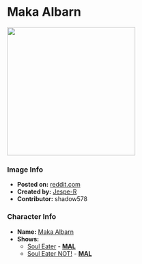 # Maka Albarn

<img src="https://raw.githubusercontent.com/shadow578/Project-Padoru/master/Padoru/U_Jespe-R/soul-eater-maka-albarn.png" height="300">

### Image Info
* **Posted on:**     [reddit.com](https://www.reddit.com/r/Padoru/comments/gachxw/daily_padoru_120_maka_albarn_soul_eater/)
* **Created by:**    [Jespe-R](https://github.com/shadow578/Project-Padoru/blob/master/table-of-contents/creators/JespeR.md)
* **Contributor:**   shadow578

### Character Info
* **Name:**   [Maka Albarn](https://myanimelist.net/character/8439)
* **Shows:**
  * [Soul Eater](https://github.com/shadow578/Project-Padoru/blob/master/table-of-contents/shows/SoulEater.md) - [__MAL__](https://myanimelist.net/anime/3588/Soul_Eater)
  * [Soul Eater NOT!](https://github.com/shadow578/Project-Padoru/blob/master/table-of-contents/shows/SoulEaterNOT.md) - [__MAL__](https://myanimelist.net/manga/23661/Soul_Eater_NOT)


